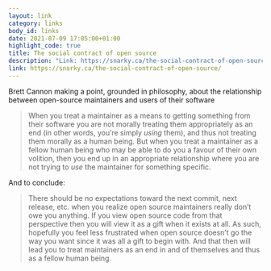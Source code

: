 ```yaml
---
layout: link
category: links
body_id: links
date: 2021-07-09 17:05:00+01:00
highlight_code: true
title: The social contract of open source
description: "Link: https://snarky.ca/the-social-contract-of-open-source/"
link: https://snarky.ca/the-social-contract-of-open-source/
---
```


Brett Cannon making a point, grounded in philosophy, about the relationship between open-source maintainers and users of their software

> When you treat a maintainer as a means to getting something from their software you are not morally treating them appropriately as an end (in other words, you’re simply *using* them), and thus not treating them morally as a human being. But when you treat a maintainer as a fellow human being who may be able to do you a favour of their own volition, then you end up in an appropriate relationship where you are not trying to *use* the maintainer for something specific.

And to conclude:

> There should be no expectations toward the next commit, next release, etc. when you realize open source maintainers really don’t owe you anything. If you view open source code from that perspective then you will view it as a gift when it exists at all. As such, hopefully you feel less frustrated when open source doesn’t go the way you want since it was all a gift to begin with. And that then will lead you to treat maintainers as an end in and of themselves and thus as a fellow human being.